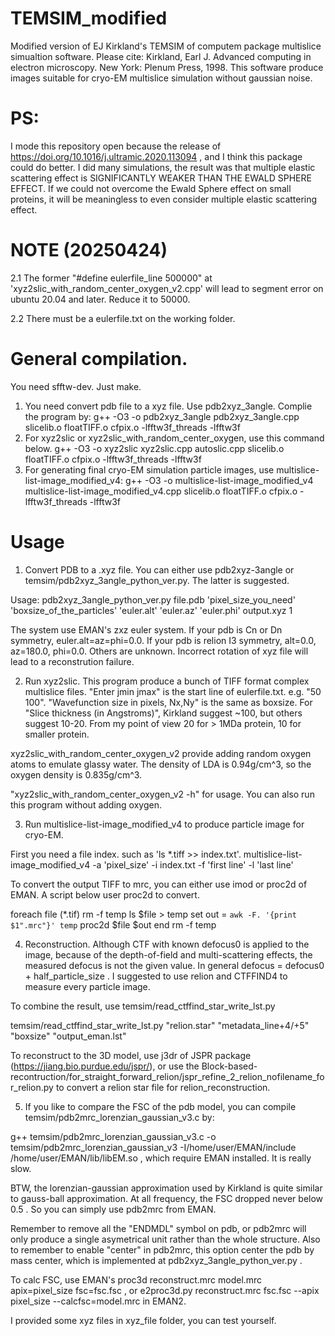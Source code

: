 # TEMSIM_modified
Modified version of EJ Kirkland's TEMSIM of computem package multislice simualtion software.
Please cite: Kirkland, Earl J. Advanced computing in electron microscopy. New York: Plenum Press, 1998.
This software produce images suitable for cryo-EM multislice simulation without gaussian noise.
# PS:
I mode this repository open because the release of https://doi.org/10.1016/j.ultramic.2020.113094 , and I think this package could do better.
I did many simulations, the result was that multiple elastic scattering effect is SIGNIFICANTLY WEAKER THAN THE EWALD SPHERE EFFECT. If we could not overcome the Ewald Sphere effect on small proteins, it will be meaningless to even consider multiple elastic scattering effect.

# NOTE (20250424)

2.1  The former "#define eulerfile_line 500000" at 'xyz2slic_with_random_center_oxygen_v2.cpp' will lead to segment error on ubuntu 20.04 and later. Reduce it to 50000.

2.2  There must be a eulerfile.txt on the working folder.

# General compilation.
You need sfftw-dev. Just make.
1. You need convert pdb file to a xyz file. Use pdb2xyz_3angle. Complie the program by:
g++ -O3 -o pdb2xyz_3angle pdb2xyz_3angle.cpp slicelib.o floatTIFF.o cfpix.o -lfftw3f_threads -lfftw3f
2. For xyz2slic or xyz2slic_with_random_center_oxygen, use this command below.
g++ -O3 -o xyz2slic xyz2slic.cpp autoslic.cpp slicelib.o floatTIFF.o cfpix.o -lfftw3f_threads -lfftw3f
3. For generating final cryo-EM simulation particle images, use multislice-list-image_modified_v4:
g++ -O3 -o multislice-list-image_modified_v4 multislice-list-image_modified_v4.cpp slicelib.o floatTIFF.o cfpix.o -lfftw3f_threads -lfftw3f
# Usage
1. Convert PDB to a .xyz file. You can either use pdb2xyz-3angle or temsim/pdb2xyz_3angle_python_ver.py. The latter is suggested.

Usage: pdb2xyz_3angle_python_ver.py file.pdb 'pixel_size_you_need' 'boxsize_of_the_particles' 'euler.alt' 'euler.az' 'euler.phi' output.xyz 1 

The system use EMAN's zxz euler system. If your pdb is Cn or Dn symmetry, euler.alt=az=phi=0.0. If your pdb is relion I3 symmetry, alt=0.0, az=180.0, phi=0.0. Others are unknown. Incorrect rotation of xyz file will lead to a reconstrution failure.

2. Run xyz2slic. This program produce a bunch of TIFF format complex multislice files. "Enter jmin jmax" is the start line of eulerfile.txt. e.g. "50 100". "Wavefunction size in pixels, Nx,Ny" is the same as boxsize. For "Slice thickness (in Angstroms)", Kirkland suggest ~100, but others suggest 10-20. From my point of view 20 for > 1MDa protein, 10 for smaller protein.

xyz2slic_with_random_center_oxygen_v2 provide adding random oxygen atoms to emulate glassy water. The density of LDA is 0.94g/cm^3, so the oxygen density is 0.835g/cm^3.

"xyz2slic_with_random_center_oxygen_v2 -h" for usage. You can also run this program without adding oxygen.

3. Run multislice-list-image_modified_v4 to produce particle image for cryo-EM.

First you need a file index. such as 'ls *.tiff >> index.txt'. multislice-list-image_modified_v4 -a 'pixel_size' -i index.txt -f 'first line' -l 'last line'

To convert the output TIFF to mrc, you can either use imod or proc2d of EMAN. A script below user proc2d to convert.

foreach file (*.tif)
rm -f temp
ls $file > temp
set out = `awk -F. '{print $1".mrc"}' temp`
proc2d $file $out
end
rm -f temp

4. Reconstruction. Although CTF with known defocus0 is applied to the image, because of the depth-of-field and multi-scattering effects, the measured defocus is not the given value. In general defocus = defocus0 + half_particle_size . I suggested to use relion and CTFFIND4 to measure every particle image.

To combine the result, use temsim/read_ctffind_star_write_lst.py

temsim/read_ctffind_star_write_lst.py "relion.star" "metadata_line+4/+5" "boxsize" "output_eman.lst"

To reconstruct to the 3D model, use j3dr of JSPR package (https://jiang.bio.purdue.edu/jspr/), or use the Block-based-recontruction/for_straight_forward_relion/jspr_refine_2_relion_nofilename_for_relion.py to convert a relion star file for relion_reconstruction.

5. If you like to compare the FSC of the pdb model, you can compile temsim/pdb2mrc_lorenzian_gaussian_v3.c by:

g++ temsim/pdb2mrc_lorenzian_gaussian_v3.c -o temsim/pdb2mrc_lorenzian_gaussian_v3 -I/home/user/EMAN/include /home/user/EMAN/lib/libEM.so , which require EMAN installed. It is really slow.

BTW, the lorenzian-gaussian approximation used by Kirkland is quite similar to gauss-ball approximation. At all frequency, the FSC dropped never below 0.5 . So you can simply use pdb2mrc from EMAN.

Remember to remove all the "ENDMDL" symbol on pdb, or pdb2mrc will only produce a single asymetrical unit rather than the whole structure. Also to remember to enable "center" in pdb2mrc, this option center the pdb by mass center, which is implemented at pdb2xyz_3angle_python_ver.py .

To calc FSC, use EMAN's proc3d reconstruct.mrc model.mrc apix=pixel_size fsc=fsc.fsc , or e2proc3d.py reconstruct.mrc fsc.fsc --apix pixel_size --calcfsc=model.mrc in EMAN2.

I provided some xyz files in xyz_file folder, you can test yourself.
